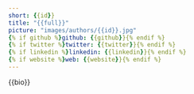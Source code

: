```yaml
---
short: {{id}}
title: "{{full}}"
picture: "images/authors/{{id}}.jpg"
{% if github %}github: {{github}}{% endif %}
{% if twitter %}twitter: {{twitter}}{% endif %}
{% if linkedin %}linkedin: {{linkedin}}{% endif %}
{% if website %}web: {{website}}{% endif %}
---
```


{{bio}}